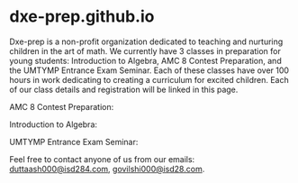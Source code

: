 # dxe-prep.github.io
Dxe-prep is a non-profit organization dedicated to teaching and nurturing children in the art of math. We currently have 3 classes in preparation for young students: Introduction to Algebra, AMC 8 Contest Preparation, and the UMTYMP Entrance Exam Seminar. Each of these classes have over 100 hours in work dedicating to creating a curriculum for excited children. Each of our class details and registration will be linked in this page. 

AMC 8 Contest Preparation:

Introduction to Algebra:

UMTYMP Entrance Exam Seminar:

Feel free to contact anyone of us from our emails: duttaash000@isd284.com, govilshi000@isd28.com.
